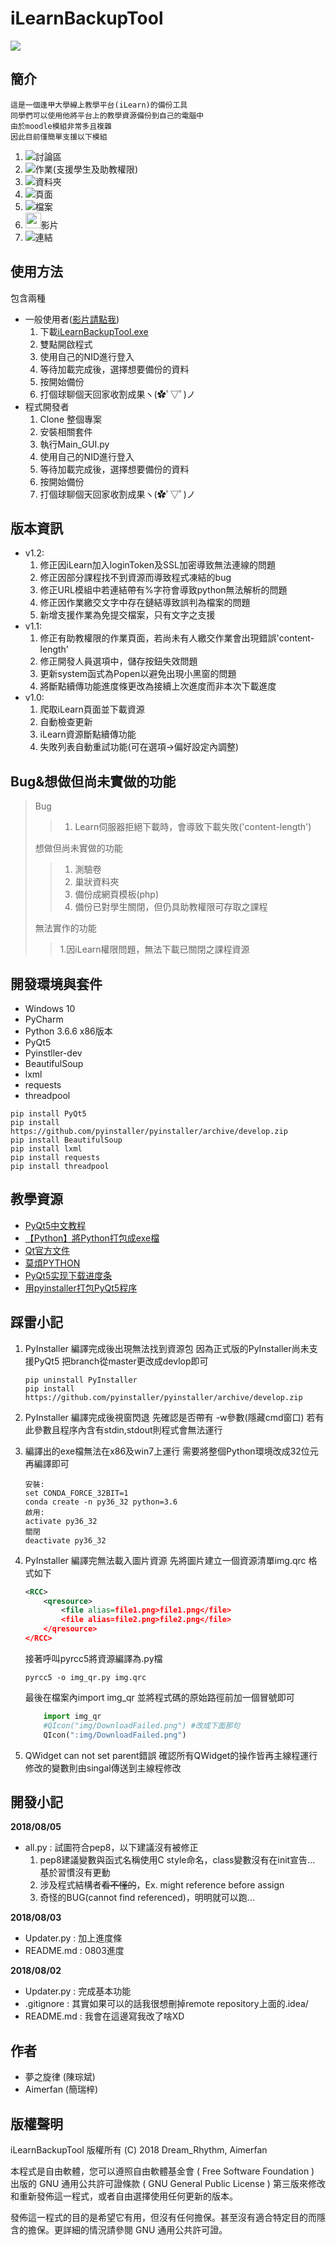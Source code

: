 # iLearnBackupTool


![](http://nicky.lionfree.net/iLearnBackupTool/iLearnBackupTool.PNG)

## 簡介
    這是一個逢甲大學線上教學平台(iLearn)的備份工具
    同學們可以使用他將平台上的教學資源備份到自己的電腦中
    由於moodle模組非常多且複雜
    因此目前僅簡單支援以下模組
1.   ![](http://nicky.lionfree.net/iLearnBackupTool/img/mod.discuss.svg)討論區
2.   ![](http://nicky.lionfree.net/iLearnBackupTool/img/mod.assign.svg)作業(支援學生及助教權限)
3.   ![](http://nicky.lionfree.net/iLearnBackupTool/img/mod.folder.svg)資料夾
4.   ![](http://nicky.lionfree.net/iLearnBackupTool/img/mod.page.svg)頁面
5.   ![](http://nicky.lionfree.net/iLearnBackupTool/img/mod.resource.svg)檔案
6.   <img src='http://nicky.lionfree.net/iLearnBackupTool/img/mod.videos.svg' width='25px'>影片
7.   ![](http://nicky.lionfree.net/iLearnBackupTool/img/mod.url.svg)連結

## 使用方法
包含兩種
* 一般使用者([影片請點我](https://www.youtube.com/watch?v=Jnds3ZruPoI))
    1. 下載[iLearnBackupTool.exe](https://github.com/fcu-d0441320/iLearnBackupTool/raw/master/iLearnBackupTool.exe)
    2. 雙點開啟程式
    3. 使用自己的NID進行登入
    4. 等待加載完成後，選擇想要備份的資料
    5. 按開始備份
    6. 打個球聊個天回家收割成果ヽ(✿ﾟ▽ﾟ)ノ
* 程式開發者
    1. Clone 整個專案
    2. 安裝相關套件
    3. 執行Main_GUI.py
    5. 使用自己的NID進行登入
    6. 等待加載完成後，選擇想要備份的資料
    7. 按開始備份
    8. 打個球聊個天回家收割成果ヽ(✿ﾟ▽ﾟ)ノ
    
## 版本資訊
* v1.2:
    1. 修正因iLearn加入loginToken及SSL加密導致無法連線的問題
    2. 修正因部分課程找不到資源而導致程式凍結的bug
    3. 修正URL模組中若連結帶有%字符會導致python無法解析的問題
    4. 修正因作業繳交文字中存在鏈結導致誤判為檔案的問題
    5. 新增支援作業為免提交檔案，只有文字之支援
* v1.1:
    1. 修正有助教權限的作業頁面，若尚未有人繳交作業會出現錯誤'content-length'
    2. 修正開發人員選項中，儲存按鈕失效問題
    3. 更新system函式為Popen以避免出現小黑窗的問題
    4. 將斷點續傳功能進度條更改為接續上次進度而非本次下載進度
* v1.0:
    1. 爬取iLearn頁面並下載資源
    2. 自動檢查更新
    3. iLearn資源斷點續傳功能
    4. 失敗列表自動重試功能(可在選項->偏好設定內調整)

## Bug&想做但尚未實做的功能
> Bug
>> 1. Learn伺服器拒絕下載時，會導致下載失敗('content-length')
>> 
> 想做但尚未實做的功能
>> 1. 測驗卷
>> 2. 巢狀資料夾
>> 3. 備份成網頁模板(php)
>> 4. 備份已對學生關閉，但仍具助教權限可存取之課程
>>
> 無法實作的功能
>> 1.因iLearn權限問題，無法下載已關閉之課程資源

## 開發環境與套件
* Windows 10
* PyCharm
* Python 3.6.6 x86版本
* PyQt5
* Pyinstller-dev
* BeautifulSoup
* lxml
* requests
* threadpool
```shell
pip install PyQt5
pip install https://github.com/pyinstaller/pyinstaller/archive/develop.zip
pip install BeautifulSoup
pip install lxml
pip install requests
pip install threadpool
```
## 教學資源
* [PyQt5中文教程](https://maicss.gitbooks.io/pyqt5/content/)
* [【Python】將Python打包成exe檔](https://medium.com/pyladies-taiwan/python-%E5%B0%87python%E6%89%93%E5%8C%85%E6%88%90exe%E6%AA%94-32a4bacbe351)
* [Qt官方文件](https://doc.qt.io/qt-5.11/classes.html)
* [莫煩PYTHON](https://morvanzhou.github.io/tutorials/data-manipulation/scraping/)
* [PyQt5实现下载进度条](https://blog.csdn.net/rain_of_mind/article/details/79989715)
* [用pyinstaller打包PyQt5程序](http://www.drelang.cn/2017/05/18/%E7%94%A8pyinstall%E6%89%93%E5%8C%85PyQt5%E7%A8%8B%E5%BA%8F/)

## 踩雷小記
1. PyInstaller 編譯完成後出現無法找到資源包
    因為正式版的PyInstaller尚未支援PyQt5
    把branch從master更改成devlop即可
    ```shell
    pip uninstall PyInstaller
    pip install https://github.com/pyinstaller/pyinstaller/archive/develop.zip
    ```
2. PyInstaller 編譯完成後視窗閃退
    先確認是否帶有 -w參數(隱藏cmd窗口)
    若有此參數且程序內含有stdin,stdout則程式會無法運行
    
3. 編譯出的exe檔無法在x86及win7上運行
    需要將整個Python環境改成32位元再編譯即可
    ```shell
    安裝:
    set CONDA_FORCE_32BIT=1
    conda create -n py36_32 python=3.6
    啟用:
    activate py36_32
    關閉
    deactivate py36_32
    ```
4. PyInstaller 編譯完無法載入圖片資源
    先將圖片建立一個資源清單img.qrc
    格式如下
    ```xml
    <RCC>
        <qresource>
            <file alias=file1.png>file1.png</file>
            <file alias=file2.png>file2.png</file>
        </qresource>
    </RCC>
    ```
    接著呼叫pyrcc5將資源編譯為.py檔
    ```shell
    pyrcc5 -o img_qr.py img.qrc
    ```
    最後在檔案內import img_qr
    並將程式碼的原始路徑前加一個冒號即可
    ```python
        import img_qr
        #QIcon("img/DownloadFailed.png") #改成下面那句
        QIcon(":img/DownloadFailed.png")
    ```
5. QWidget can not set parent錯誤
    確認所有QWidget的操作皆再主線程運行
    修改的變數則由singal傳送到主線程修改
    
## 開發小記
**2018/08/05**
- all.py     : 試圖符合pep8，以下建議沒有被修正
    1. pep8建議變數與函式名稱使用C style命名，class變數沒有在init宣告...
        基於習慣沒有更動
    2. 涉及程式結構者~~看不懂的~~，Ex. might reference before assign
    3. 奇怪的BUG(cannot find referenced)，明明就可以跑...

**2018/08/03**
- Updater.py : 加上進度條
- README.md  : 0803進度

**2018/08/02**
- Updater.py : 完成基本功能
- .gitignore : 其實如果可以的話我很想刪掉remote repository上面的.idea/
- README.md  : 我會在這邊寫我改了啥XD

## 作者
*  夢之旋律  (陳琮斌)
*  Aimerfan (簡瑞梓)

## 版權聲明
iLearnBackupTool 版權所有 (C) 2018 Dream_Rhythm, Aimerfan 

本程式是自由軟體，您可以遵照自由軟體基金會 ( Free Software Foundation ) 出版的 GNU 通用公共許可證條款 ( GNU General Public License ) 第三版來修改和重新發佈這一程式，或者自由選擇使用任何更新的版本。

發佈這一程式的目的是希望它有用，但沒有任何擔保。甚至沒有適合特定目的而隱含的擔保。更詳細的情況請參閱 GNU 通用公共許可證。
